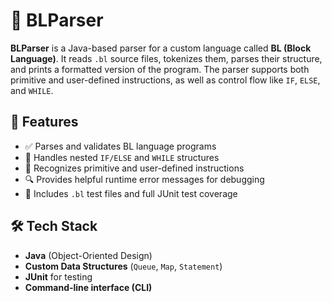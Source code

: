 # 📘 BLParser

**BLParser** is a Java-based parser for a custom language called **BL (Block Language)**. It reads `.bl` source files, tokenizes them, parses their structure, and prints a formatted version of the program. The parser supports both primitive and user-defined instructions, as well as control flow like `IF`, `ELSE`, and `WHILE`.

## 🚀 Features

- ✅ Parses and validates BL language programs
- 🔄 Handles nested `IF/ELSE` and `WHILE` structures
- 🧠 Recognizes primitive and user-defined instructions
- 🔍 Provides helpful runtime error messages for debugging
- 📂 Includes `.bl` test files and full JUnit test coverage

## 🛠️ Tech Stack

- **Java** (Object-Oriented Design)
- **Custom Data Structures** (`Queue`, `Map`, `Statement`)
- **JUnit** for testing
- **Command-line interface (CLI)**



